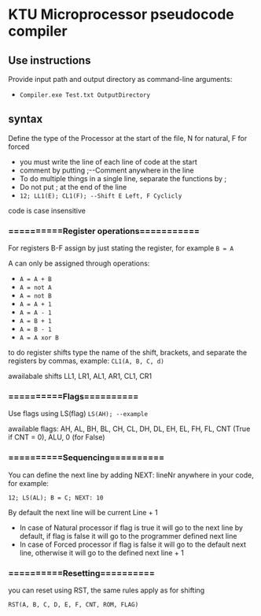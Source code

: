 # KTU Microprocessor pseudocode compiler

## Use instructions

Provide input path and output directory as command-line arguments:
- `Compiler.exe Test.txt OutputDirectory`

## syntax

Define the type of the Processor at the start of the file, N for natural, F for forced

- you must write the line of each line of code at the start
- comment by putting ;--Comment anywhere in the line
- To do multiple things in a single line, separate the functions by ;
- Do not put ; at the end of the line
- `12; LL1(E); CL1(F); --Shift E Left, F Cyclicly`

code is case insensitive

### ==========Register operations===========

For registers B-F assign by just stating the register, for example
`B = A`

A can only be assigned through operations:
- `A = A + B`
- `A = not A`
- `A = not B`
- `A = A + 1`
- `A = A - 1`
- `A = B + 1`
- `A = B - 1`
- `A = A xor B`

to do register shifts type the name of the shift, brackets, and separate the registers by commas, example:
`CL1(A, B, C, d)`

awailabale shifts LL1, LR1, AL1, AR1, CL1, CR1

### ==========Flags==========

Use flags using LS(flag)
`LS(AH); --example`

awailable flags: AH, AL, BH, BL, CH, CL, DH, DL, EH, EL, FH, FL, CNT (True if CNT = 0), ALU, 0 (for False)

### ==========Sequencing==========

You can define the next line by adding NEXT: lineNr anywhere in your code, for example:

`12; LS(AL); B = C; NEXT: 10`

By default the next line will be current Line + 1

- In case of Natural processor if flag is true it will go to the next line by default, if flag is false it will go to the programmer defined next line
- In case of Forced processor if flag is false it will go to the default next line, otherwise it will go to the defined next line + 1

### ==========Resetting==========

you can reset using RST, the same rules apply as for shifting

`RST(A, B, C, D, E, F, CNT, ROM, FLAG)`